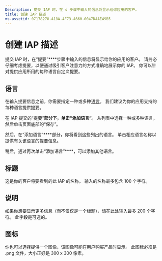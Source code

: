 ```yaml
---
Description: 提交 IAP 时，在 s 步骤中输入的信息将显示给你应用的客户。
title: 创建 IAP 描述
ms.assetid: 07178278-A18A-4F73-A660-0047DAAE49B5
---
```


# 创建 IAP 描述


提交 IAP 时，在“提要”****步骤中输入的信息将显示给你的应用的客户。 请务必仔细考虑提要，以便通过吸引客户注意力的方式准确地展示你的 IAP。 你可以针对提供应用所用的每种语言自定义提要。

## 语言


在输入提要信息之前，你需要指定一种或多种[语言](supported-languages.md)。 我们建议为你的应用支持的每种语言提供提要。

在 IAP 提交的“提要”****部分下，单击“添加语言”****。 从列表中选择一种或多种语言，然后单击页面底部的“保存”。

然后，在“添加语言”****部分，你将看到这些列出的语言。 单击相应语言名称以提供有关该语言的提要信息。

稍后，通过再次单击“添加语言”****，可以添加其他语言。

## 标题


这是你的客户将要看到的此 IAP 的名称。 输入的名称最多包含 100 个字符。

## 说明


如果你想要显示更多信息（而不仅仅是一个标题），请在此处输入最多 200 个字符。 此字段是可选的。

## 图标


你也可以选择提供一个图像，该图像可能在用户购买产品时显示。 此图标必须是 .png 文件，大小正好是 300 x 300 像素。

 

 






<!--HONumber=Mar16_HO1-->


